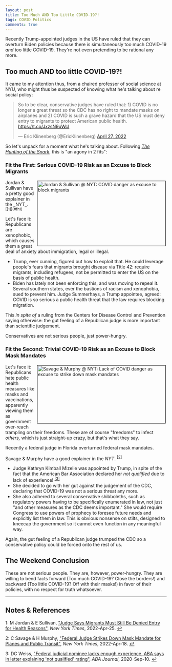 ```yaml
---
layout: post
title: Too Much AND Too Little COVID-19?!
tags: COVID Politics
comments: true
---
```


Recently Trump-appointed judges in the US have ruled that they can overturn Biden policies
because there is simultaneously too much COVID-19 _and_ too little COVID-19.  They're not
even pretending to be rational any more.  


## Too much AND too little COVID-19?!  

It came to my attention thus, from a chaired professor of social science at NYU, who might
thus be suspected of knowing what he's talking about re social policy:  

<blockquote class="twitter-tweet">
  <p lang="en" dir="ltr">
    So to be clear, conservative judges have ruled that: 1) COVID is no longer a great threat so the CDC has no right to mandate masks on airplanes and 2) COVID is such a grave hazard that the US must deny entry to migrants to protect American public health. <a href="https://t.co/JxzsN9uWcI">https://t.co/JxzsN9uWcI</a>
  </p>&mdash; Eric Klinenberg (@EricKlinenberg) 
  <a href="https://twitter.com/EricKlinenberg/status/1519289376760606721?ref_src=twsrc%5Etfw">April 27, 2022</a>
</blockquote>
<script async src="https://platform.twitter.com/widgets.js"></script>

So let's unpack for a moment what he's talking about.  Following
[_The Hunting of the Snark_](https://en.wikipedia.org/wiki/The_Hunting_of_the_Snark),
this is "an agony in 2 fits":  

### Fit the First: Serious COVID-19 Risk as an Excuse to Block Migrants  

<img src="{{ site.baseurl }}/images/2022-04-29-too-much-too-little-covid-nyt-1.jpg" width="400" height="202" alt="Jordan &amp; Sullivan @ NYT: COVID danger as excuse to block migrants" title="Jordan &amp; Sullivan @ NYT: COVID danger as excuse to block migrants" style="float: right; margin: 3px 3px 3px 3px; border: 1px solid #000000;">
Jordan &amp; Sullivan have a pretty good explainer in the _NYT_. <sup id="fn1a">[[1]](#fn1)</sup>  

Let's face it: Republicans are xenophobic, which causes them a great deal of anxiety about
immigration, legal or illegal.  
- Trump, ever cunning, figured out how to exploit that.  He
  could leverage people's fears that migrants brought disease via Title 42: require
  migrants, including refugees, not be permitted to enter the US on the basis of public
  health.  
- Biden has lately not been enforcing this, and was moving to repeal it.  Several southern
  states, ever the bastions of racism and xenophobia, sued to prevent him.  Judge
  Summerhays, a Trump appointee, agreed: COVID is so serious a public health threat that the
  law requires blocking migration.  

This _in spite of_ a ruling from the Centers for Disease Control and Prevention saying
otherwise: the gut feeling of a Republican judge is more important than scientific
judgement.  

Conservatives are not serious people, just power-hungry.  

### Fit the Second: Trivial COVID-19 Risk as an Excuse to Block Mask Mandates  

<img src="{{ site.baseurl }}/images/2022-04-29-too-much-too-little-covid-nyt-2.jpg" width="400" height="180" alt="Savage &amp; Murphy @ NYT: Lack of COVID danger as excuse to strike down mask mandates" title="Savage &amp; Murphy @ NYT: Lack of COVID danger as excuse to strike down mask mandates" style="float: right; margin: 3px 3px 3px 3px; border: 1px solid #000000;">

Let's face it: Republicans hate public health measures like masks and vaccinations,
apparently viewing them as government over-reach trampling on their freedoms.
These are of course "freedoms" to infect _others,_ which is just straight-up crazy, but
that's what they say.  

Recently a federal judge in Florida overturned federal mask mandates.  

Savage &amp; Murphy have a good explainer in the _NYT_. <sup id="fn2a">[[2]](#fn2)</sup>  
- Judge Kathryn Kimball Mizelle was appointed by Trump, in spite of the fact that the
  American Bar Association declared her _not qualified_ due to lack of
  experience! <sup id="fn3a">[[3]](#fn3)</sup>  
- She decided to go with her gut against the judgement of the CDC, declaring that COVID-19
  was not a serious threat any more.  
- She also adhered to several conservative shibboleths, such as regulatory powers having
  to be specifically enumerated in law, not just "and other measures as the CDC deems
  important."  She would require Congress to use powers of prophecy to foresee future
  needs and explicitly list them in law. This is obvious nonsense on stilts, designed to
  kneecap the government so it cannot even function in any meaningful way.  

Again, the gut feeling of a Republican judge trumped the CDC so a conservative policy
could be forced onto the rest of us.  

## The Weekend Conclusion  

These are not serious people.  They are, however, power-hungry.  They are willing to bend
facts forward (Too much COVID-19? Close the borders!) and backward (Too little COVID-19?
Off with their masks!) in favor of their policies, with no respect for truth whatsoever.  

---

## Notes &amp; References  

<!--
<sup id="fn1a">[[1]](#fn1)</sup>

<a id="fn1">1</a>: ***, ["***"](***), *** [↩](#fn1a)  

<a href="{{ site.baseurl }}/images/***">
  <img src="{{ site.baseurl }}/images/***" width="400" height="***" alt="***" title="***" style="float: right; margin: 3px 3px 3px 3px; border: 1px solid #000000;">
</a>

<iframe width="400" height="224" src="***" allow="accelerometer; encrypted-media; gyroscope; picture-in-picture" allowfullscreen style="float: right; margin: 3px 3px 3px 3px; border: 1px solid #000000;"></iframe>
-->

<a id="fn1">1</a>: M Jordan &amp; E Sullivan, ["Judge Says Migrants Must Still Be Denied Entry for Health Reasons"](https://www.nytimes.com/2022/04/25/us/title-42-migrants-biden-border.html), _New York Times_, 2022-Apr-25. [↩](#fn1a)  

<a id="fn2">2</a>: C Savage &amp; H Murphy, ["Federal Judge Strikes Down Mask Mandate for Planes and Public Transit"](https://www.nytimes.com/2022/04/18/us/politics/federal-mask-mandate-airplanes.html), _New York Times_, 2022-Apr-18. [↩](#fn2a)  

<a id="fn3">3</a>: DC Weiss, ["Federal judicial nominee lacks enough experience, ABA says in letter explaining 'not qualified' rating"](https://www.abajournal.com/news/article/federal-judicial-nominee-lacks-enough-experience-aba-says-in-letter-explaining-not-qualified-rating), _ABA Journal_, 2020-Sep-10. [↩](#fn3a)  
